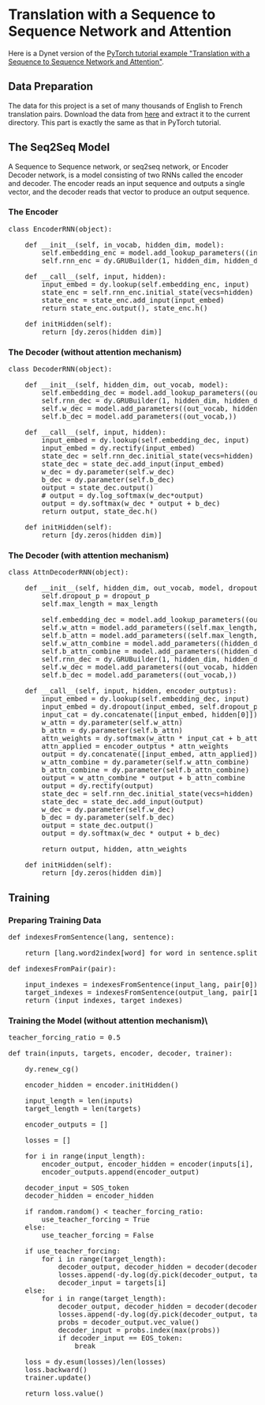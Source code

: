 # Translation with a Sequence to Sequence Network and Attention

Here is a Dynet version of the [PyTorch tutorial example "Translation with a Sequence to Sequence Network and Attention"](https://pytorch.org/tutorials/intermediate/seq2seq_translation_tutorial.html).

## Data Preparation 

The data for this project is a set of many thousands of English to French translation pairs. Download the data from [here](https://download.pytorch.org/tutorial/data.zip) and extract it to the current directory. This part is exactly the same as that in PyTorch tutorial.

## The Seq2Seq Model

A Sequence to Sequence network, or seq2seq network, or Encoder Decoder network, is a model consisting of two RNNs called the encoder and decoder. The encoder reads an input sequence and outputs a single vector, and the decoder reads that vector to produce an output sequence.

### The Encoder

<pre>
class EncoderRNN(object):

    def __init__(self, in_vocab, hidden_dim, model):
        self.embedding_enc = model.add_lookup_parameters((in_vocab, hidden_dim))
        self.rnn_enc = dy.GRUBuilder(1, hidden_dim, hidden_dim, model)

    def __call__(self, input, hidden):
        input_embed = dy.lookup(self.embedding_enc, input)
        state_enc = self.rnn_enc.initial_state(vecs=hidden)
        state_enc = state_enc.add_input(input_embed)
        return state_enc.output(), state_enc.h()

    def initHidden(self):
        return [dy.zeros(hidden_dim)]
</pre>

### The Decoder (without attention mechanism)

<pre>
class DecoderRNN(object):

    def __init__(self, hidden_dim, out_vocab, model):
        self.embedding_dec = model.add_lookup_parameters((out_vocab, hidden_dim))
        self.rnn_dec = dy.GRUBuilder(1, hidden_dim, hidden_dim, model)
        self.w_dec = model.add_parameters((out_vocab, hidden_dim))
        self.b_dec = model.add_parameters((out_vocab,))

    def __call__(self, input, hidden):
        input_embed = dy.lookup(self.embedding_dec, input)
        input_embed = dy.rectify(input_embed)
        state_dec = self.rnn_dec.initial_state(vecs=hidden)
        state_dec = state_dec.add_input(input_embed)
        w_dec = dy.parameter(self.w_dec)
        b_dec = dy.parameter(self.b_dec)
        output = state_dec.output()
        # output = dy.log_softmax(w_dec*output)
        output = dy.softmax(w_dec * output + b_dec)
        return output, state_dec.h()

    def initHidden(self):
        return [dy.zeros(hidden_dim)]
</pre>

### The Decoder (with attention mechanism)

<pre>
class AttnDecoderRNN(object):

    def __init__(self, hidden_dim, out_vocab, model, dropout_p=0.1, max_length=MAX_LENGTH):
        self.dropout_p = dropout_p
        self.max_length = max_length

        self.embedding_dec = model.add_lookup_parameters((out_vocab, hidden_dim))
        self.w_attn = model.add_parameters((self.max_length, hidden_dim * 2))
        self.b_attn = model.add_parameters((self.max_length,))
        self.w_attn_combine = model.add_parameters((hidden_dim, hidden_dim * 2))
        self.b_attn_combine = model.add_parameters((hidden_dim,))
        self.rnn_dec = dy.GRUBuilder(1, hidden_dim, hidden_dim, model)
        self.w_dec = model.add_parameters((out_vocab, hidden_dim))
        self.b_dec = model.add_parameters((out_vocab,))

    def __call__(self, input, hidden, encoder_outptus):
        input_embed = dy.lookup(self.embedding_dec, input)
        input_embed = dy.dropout(input_embed, self.dropout_p)
        input_cat = dy.concatenate([input_embed, hidden[0]])
        w_attn = dy.parameter(self.w_attn)
        b_attn = dy.parameter(self.b_attn)
        attn_weights = dy.softmax(w_attn * input_cat + b_attn)
        attn_applied = encoder_outptus * attn_weights
        output = dy.concatenate([input_embed, attn_applied])
        w_attn_combine = dy.parameter(self.w_attn_combine)
        b_attn_combine = dy.parameter(self.b_attn_combine)
        output = w_attn_combine * output + b_attn_combine
        output = dy.rectify(output)
        state_dec = self.rnn_dec.initial_state(vecs=hidden)
        state_dec = state_dec.add_input(output)
        w_dec = dy.parameter(self.w_dec)
        b_dec = dy.parameter(self.b_dec)
        output = state_dec.output()
        output = dy.softmax(w_dec * output + b_dec)

        return output, hidden, attn_weights

    def initHidden(self):
        return [dy.zeros(hidden_dim)]
</pre>

## Training

### Preparing Training Data

<pre>
def indexesFromSentence(lang, sentence):

    return [lang.word2index[word] for word in sentence.split(" ")]

def indexesFromPair(pair):

    input_indexes = indexesFromSentence(input_lang, pair[0])
    target_indexes = indexesFromSentence(output_lang, pair[1])
    return (input_indexes, target_indexes)
</pre>

### Training the Model (without attention mechanism)\

<pre>
teacher_forcing_ratio = 0.5

def train(inputs, targets, encoder, decoder, trainer):

    dy.renew_cg()

    encoder_hidden = encoder.initHidden()

    input_length = len(inputs)
    target_length = len(targets)

    encoder_outputs = []

    losses = []

    for i in range(input_length):
        encoder_output, encoder_hidden = encoder(inputs[i], encoder_hidden)
        encoder_outputs.append(encoder_output)

    decoder_input = SOS_token
    decoder_hidden = encoder_hidden

    if random.random() < teacher_forcing_ratio:
        use_teacher_forcing = True
    else:
        use_teacher_forcing = False

    if use_teacher_forcing:
        for i in range(target_length):
            decoder_output, decoder_hidden = decoder(decoder_input, decoder_hidden)
            losses.append(-dy.log(dy.pick(decoder_output, targets[i])))
            decoder_input = targets[i]
    else:
        for i in range(target_length):
            decoder_output, decoder_hidden = decoder(decoder_input, decoder_hidden)
            losses.append(-dy.log(dy.pick(decoder_output, targets[i])))
            probs = decoder_output.vec_value()
            decoder_input = probs.index(max(probs))
            if decoder_input == EOS_token:
                break

    loss = dy.esum(losses)/len(losses)
    loss.backward()
    trainer.update()

    return loss.value()
</pre>
